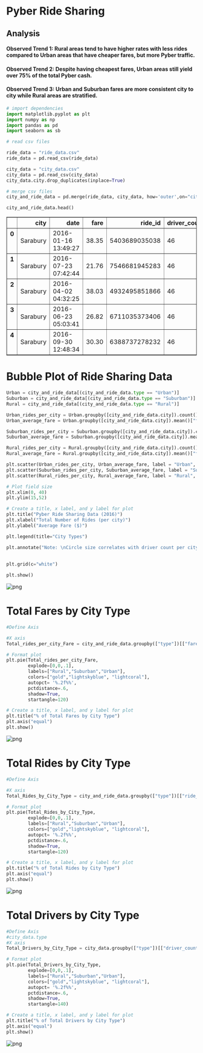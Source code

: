
# Pyber Ride Sharing

## Analysis
#### Observed Trend 1: Rural areas tend to have higher rates with less rides compared to Urban areas that have cheaper fares, but more Pyber traffic.

#### Observed Trend 2:  Despite having cheapest fares, Urban areas still yield over 75% of the total Pyber cash.

#### Observed Trend 3: Urban and Suburban fares are more consistent city to city while Rural areas are stratified.


```python
# import dependencies
import matplotlib.pyplot as plt
import numpy as np
import pandas as pd
import seaborn as sb
```


```python
# read csv files

ride_data = "ride_data.csv"
ride_data = pd.read_csv(ride_data)

city_data = "city_data.csv"
city_data = pd.read_csv(city_data)
city_data.city.drop_duplicates(inplace=True)

# merge csv files
city_and_ride_data = pd.merge(ride_data, city_data, how='outer',on="city")

city_and_ride_data.head()
```




<div>
<style>
    .dataframe thead tr:only-child th {
        text-align: right;
    }

    .dataframe thead th {
        text-align: left;
    }

    .dataframe tbody tr th {
        vertical-align: top;
    }
</style>
<table border="1" class="dataframe">
  <thead>
    <tr style="text-align: right;">
      <th></th>
      <th>city</th>
      <th>date</th>
      <th>fare</th>
      <th>ride_id</th>
      <th>driver_count</th>
      <th>type</th>
    </tr>
  </thead>
  <tbody>
    <tr>
      <th>0</th>
      <td>Sarabury</td>
      <td>2016-01-16 13:49:27</td>
      <td>38.35</td>
      <td>5403689035038</td>
      <td>46</td>
      <td>Urban</td>
    </tr>
    <tr>
      <th>1</th>
      <td>Sarabury</td>
      <td>2016-07-23 07:42:44</td>
      <td>21.76</td>
      <td>7546681945283</td>
      <td>46</td>
      <td>Urban</td>
    </tr>
    <tr>
      <th>2</th>
      <td>Sarabury</td>
      <td>2016-04-02 04:32:25</td>
      <td>38.03</td>
      <td>4932495851866</td>
      <td>46</td>
      <td>Urban</td>
    </tr>
    <tr>
      <th>3</th>
      <td>Sarabury</td>
      <td>2016-06-23 05:03:41</td>
      <td>26.82</td>
      <td>6711035373406</td>
      <td>46</td>
      <td>Urban</td>
    </tr>
    <tr>
      <th>4</th>
      <td>Sarabury</td>
      <td>2016-09-30 12:48:34</td>
      <td>30.30</td>
      <td>6388737278232</td>
      <td>46</td>
      <td>Urban</td>
    </tr>
  </tbody>
</table>
</div>



# Bubble Plot of Ride Sharing Data


```python
Urban = city_and_ride_data[(city_and_ride_data.type == "Urban")]
Suburban = city_and_ride_data[(city_and_ride_data.type == "Suburban")]
Rural = city_and_ride_data[(city_and_ride_data.type == "Rural")]

Urban_rides_per_city = Urban.groupby([city_and_ride_data.city]).count()["ride_id"]
Urban_average_fare = Urban.groupby([city_and_ride_data.city]).mean()["fare"]

Suburban_rides_per_city = Suburban.groupby([city_and_ride_data.city]).count()["ride_id"]
Suburban_average_fare = Suburban.groupby([city_and_ride_data.city]).mean()["fare"]

Rural_rides_per_city = Rural.groupby([city_and_ride_data.city]).count()["ride_id"]
Rural_average_fare = Rural.groupby([city_and_ride_data.city]).mean()["fare"]

plt.scatter(Urban_rides_per_city, Urban_average_fare, label = "Urban", s=Urban_rides_per_city*10, marker="o", c=["lightcoral"], edgecolors="black")
plt.scatter(Suburban_rides_per_city, Suburban_average_fare, label = "Suburban",s=Suburban_rides_per_city*10, marker="o", c=["lightskyblue"], edgecolors="black")
plt.scatter(Rural_rides_per_city, Rural_average_fare, label = "Rural", s=Rural_rides_per_city*10, marker="o", c=["gold"], edgecolors="black")

# Plot field size
plt.xlim(0, 40)
plt.ylim(15,52)

# Create a title, x label, and y label for plot
plt.title("Pyber Ride Sharing Data (2016)")
plt.xlabel("Total Number of Rides (per city)")
plt.ylabel("Average Fare ($)")

plt.legend(title="City Types")

plt.annotate("Note: \nCircle size correlates with driver count per city.", xy=(30, 30), xycoords='data',xytext=(42.5, 35),)
            
            
plt.grid(c="white")

plt.show()
```


![png](output_5_0.png)


# Total Fares by City Type


```python
#Define Axis

#X axis
Total_rides_per_city_Fare = city_and_ride_data.groupby(["type"])[["fare"]].sum()

# Format plot
plt.pie(Total_rides_per_city_Fare, 
        explode=[0,0,.1], 
        labels=["Rural","Suburban","Urban"], 
        colors=["gold","lightskyblue", "lightcoral"], 
        autopct= '%.2f%%',
        pctdistance=.6, 
        shadow=True, 
        startangle=120)

# Create a title, x label, and y label for plot
plt.title("% of Total Fares by City Type")
plt.axis("equal")
plt.show()
```


![png](output_7_0.png)


# Total Rides by City Type


```python
#Define Axis

#X axis
Total_Rides_by_City_Type = city_and_ride_data.groupby(["type"])[["ride_id"]].count()

# Format plot
plt.pie(Total_Rides_by_City_Type, 
        explode=[0,0,.1], 
        labels=["Rural","Suburban","Urban"], 
        colors=["gold","lightskyblue", "lightcoral"], 
        autopct= '%.2f%%',
        pctdistance=.6, 
        shadow=True, 
        startangle=120)

# Create a title, x label, and y label for plot
plt.title("% of Total Rides by City Type")
plt.axis("equal")
plt.show()
```


![png](output_9_0.png)


# Total Drivers by City Type


```python
#Define Axis
#city_data.type
#X axis
Total_Drivers_by_City_Type = city_data.groupby(["type"])[["driver_count"]].sum()

# Format plot
plt.pie(Total_Drivers_by_City_Type, 
        explode=[0,0,.1], 
        labels=["Rural","Suburban","Urban"], 
        colors=["gold","lightskyblue", "lightcoral"], 
        autopct= '%.2f%%',
        pctdistance=.6, 
        shadow=True, 
        startangle=140)

# Create a title, x label, and y label for plot
plt.title("% of Total Drivers by City Type")
plt.axis("equal")
plt.show()
```


![png](output_11_0.png)

